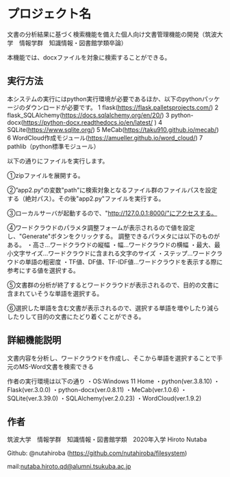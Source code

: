 # プロジェクト名

文書の分析結果に基づく検索機能を備えた個人向け文書管理機能の開発（筑波大学　情報学群　知識情報・図書館学類卒論）

本機能では、docxファイルを対象に検索することができる。

## 実行方法

本システムの実行にはpython実行環境が必要であるほか、以下のpythonパッケージのダウンロードが必要です。
  1 flask(https://flask.palletsprojects.com/) 
  2 flask_SQLAlchemy(https://docs.sqlalchemy.org/en/20/)
  3 python-docx(https://python-docx.readthedocs.io/en/latest/ )
  4 SQLite(https://www.sqlite.org/)
  5 MeCab(https://taku910.github.io/mecab/)
  6 WordCloud作成モジュール(https://amueller.github.io/word_cloud/)
  7 pathlib（python標準モジュール）

以下の通りにファイルを実行します。

①zipファイルを展開する。

②”app2.py”の変数"path"に検索対象となるファイル群のファイルパスを設定する（絶対パス）。その後"app2.py"ファイルを実行する。

③ローカルサーバが起動するので、"http://127.0.0.1:8000/"にアクセスする。

④ワードクラウドのパラメタ調整フォームが表示されるので値を設定し、"Generate"ボタンをクリックする。
  調整できるパラメタには以下のものがある。
  ・高さ…ワードクラウドの縦幅
  ・幅…ワードクラウドの横幅
  ・最大、最小文字サイズ…ワードクラウドに含まれる文字のサイズ
  ・ステップ…ワードクラウドの単語の粗密度
  ・TF値、DF値、TF-IDF値…ワードクラウドを表示する際に参考にする値を選択する。

⑤文書群の分析が終了するとワードクラウドが表示されるので、目的の文書に含まれていそうな単語を選択する。

⑥選択した単語を含む文書が表示されるので、選択する単語を増やしたり減らしたりして目的の文書にたどり着くことができる。

## 詳細機能説明

文書内容を分析し、ワードクラウドを作成し、そこから単語を選択することで手元のMS-Word文書を検索できる

作者の実行環境は以下の通り
  ・OS:Windows 11 Home
  ・python(ver.3.8.10)
  ・Flask(ver.3.0.0)
  ・python-docx(ver.0.8.11)
  ・MeCab(ver.1.0.6)
  ・SQLite(ver.3.39.0)
  ・SQLAlchemy(ver.2.0.23)
  ・WordCloud(ver.1.9.2)


## 作者

筑波大学　情報学群　知識情報・図書館学類　2020年入学
Hiroto Nutaba

Github: @nutahiroba (https://github.com/nutahiroba/filesystem)

mail:nutaba.hiroto.qd@alumni.tsukuba.ac.jp
